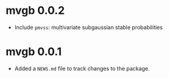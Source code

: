 # mvgb 0.0.2

* Include `pmvss`: multivariate subgaussian stable probabilities

# mvgb 0.0.1

* Added a `NEWS.md` file to track changes to the package.

